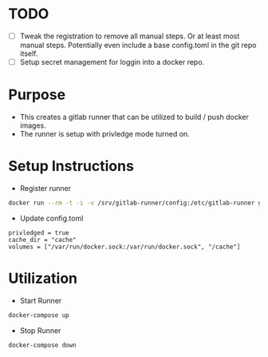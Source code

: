 # TODO
* [ ] Tweak the registration to remove all manual steps. Or at least most manual steps. Potentially even include a base config.toml in the git repo itself.
* [ ]  Setup secret management for loggin into a docker repo.

# Purpose

* This creates a gitlab runner that can be utilized to build / push docker images.
* The runner is setup with privledge mode turned on.

# Setup Instructions

* Register runner

```bash
docker run --rm -t -i -v /srv/gitlab-runner/config:/etc/gitlab-runner gitlab/gitlab-runner register
```

* Update config.toml

```
privledged = true
cache_dir = "cache"
volumes = ["/var/run/docker.sock:/var/run/docker.sock", "/cache"]
```

# Utilization

* Start Runner

```bash
docker-compose up
```

* Stop Runner

```bash
docker-compose down
```

